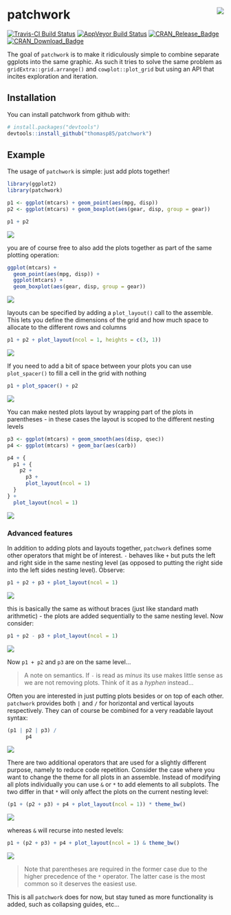 
<!-- README.md is generated from README.Rmd. Please edit that file -->
patchwork <img src="man/figures/logo.png" align="right" />
==========================================================

[![Travis-CI Build Status](https://travis-ci.org/thomasp85/patchwork.svg?branch=master)](https://travis-ci.org/thomasp85/patchwork) [![AppVeyor Build Status](https://ci.appveyor.com/api/projects/status/github/thomasp85/patchwork?branch=master&svg=true)](https://ci.appveyor.com/project/thomasp85/patchwork) [![CRAN\_Release\_Badge](http://www.r-pkg.org/badges/version-ago/patchwork)](https://CRAN.R-project.org/package=patchwork) [![CRAN\_Download\_Badge](http://cranlogs.r-pkg.org/badges/patchwork)](https://CRAN.R-project.org/package=patchwork)

The goal of `patchwork` is to make it ridiculously simple to combine separate ggplots into the same graphic. As such it tries to solve the same problem as `gridExtra::grid.arrange()` and `cowplot::plot_grid` but using an API that incites exploration and iteration.

Installation
------------

You can install patchwork from github with:

``` r
# install.packages("devtools")
devtools::install_github("thomasp85/patchwork")
```

Example
-------

The usage of `patchwork` is simple: just add plots together!

``` r
library(ggplot2)
library(patchwork)

p1 <- ggplot(mtcars) + geom_point(aes(mpg, disp))
p2 <- ggplot(mtcars) + geom_boxplot(aes(gear, disp, group = gear))

p1 + p2
```

![](man/figures/README-example-1.png)

you are of course free to also add the plots together as part of the same plotting operation:

``` r
ggplot(mtcars) +
  geom_point(aes(mpg, disp)) +
  ggplot(mtcars) + 
  geom_boxplot(aes(gear, disp, group = gear))
```

![](man/figures/README-unnamed-chunk-2-1.png)

layouts can be specified by adding a `plot_layout()` call to the assemble. This lets you define the dimensions of the grid and how much space to allocate to the different rows and columns

``` r
p1 + p2 + plot_layout(ncol = 1, heights = c(3, 1))
```

![](man/figures/README-unnamed-chunk-3-1.png)

If you need to add a bit of space between your plots you can use `plot_spacer()` to fill a cell in the grid with nothing

``` r
p1 + plot_spacer() + p2
```

![](man/figures/README-unnamed-chunk-4-1.png)

You can make nested plots layout by wrapping part of the plots in parentheses - in these cases the layout is scoped to the different nesting levels

``` r
p3 <- ggplot(mtcars) + geom_smooth(aes(disp, qsec))
p4 <- ggplot(mtcars) + geom_bar(aes(carb))

p4 + {
  p1 + {
    p2 +
      p3 +
      plot_layout(ncol = 1)
  }
} +
  plot_layout(ncol = 1)
```

![](man/figures/README-unnamed-chunk-5-1.png)

### Advanced features

In addition to adding plots and layouts together, `patchwork` defines some other operators that might be of interest. `-`  behaves like `+` but puts the left and right side in the same nesting level (as opposed to putting the right side into the left sides nesting level). Observe:

``` r
p1 + p2 + p3 + plot_layout(ncol = 1)
```

![](man/figures/README-unnamed-chunk-6-1.png)

this is basically the same as without braces (just like standard math arithmetic) - the plots are added sequentially to the same nesting level. Now consider:

``` r
p1 + p2 - p3 + plot_layout(ncol = 1)
```

![](man/figures/README-unnamed-chunk-7-1.png)

Now `p1 + p2` and `p3` are on the same level...

> A note on semantics. If `-` is read as *minus* its use makes little sense as we are not removing plots. Think of it as a *hyphen* instead...

Often you are interested in just putting plots besides or on top of each other. `patchwork` provides both `|` and `/` for horizontal and vertical layouts respectively. They can of course be combined for a very readable layout syntax:

``` r
(p1 | p2 | p3) /
      p4
```

![](man/figures/README-unnamed-chunk-8-1.png)

There are two additional operators that are used for a slightly different purpose, namely to reduce code repetition. Consider the case where you want to change the theme for all plots in an assemble. Instead of modifying all plots individually you can use `&` or `*` to add elements to all subplots. The two differ in that `*` will only affect the plots on the current nesting level:

``` r
(p1 + (p2 + p3) + p4 + plot_layout(ncol = 1)) * theme_bw()
```

![](man/figures/README-unnamed-chunk-9-1.png)

whereas `&` will recurse into nested levels:

``` r
p1 + (p2 + p3) + p4 + plot_layout(ncol = 1) & theme_bw()
```

![](man/figures/README-unnamed-chunk-10-1.png)

> Note that parentheses are required in the former case due to the higher precedence of the `*` operator. The latter case is the most common so it deserves the easiest use.

This is all `patchwork` does for now, but stay tuned as more functionality is added, such as collapsing guides, etc...
